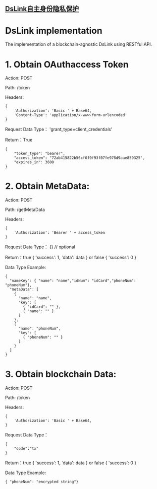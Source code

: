 ## [DsLink自主身份隐私保护](http://www.dslink.net/)
# DsLink implementation

The implementation of a blockchain-agnostic DsLink using RESTful API.

# 1. Obtain OAuthaccess Token

Action: POST 

Path: /token

Headers:

    {
        'Authorization': 'Basic ' + Base64,    
        'Content-Type': 'application/x-www-form-urlencoded'   
    }
    
Request Data Type：
     'grant_type=client_credentials' 
     
Return：True

    {
	    "token_type": "bearer",      
	    "access_token": "72ab415822b56cf0f9f93f07fe978d9aae859325",     
	    "expires_in": 3600          
    }
    
 # 2. Obtain MetaData:
 
Action: POST 

Path: /getMetaData

Headers:

    {
        'Authorization': 'Bearer ' + access_token    
    }
    
Request Data Type：
     {} // optional  
     
Return：true { 'success': 1, 'data': data }  or  false { 'success': 0 }

Data Type Example:

    {
      "nameKey": { "name": "name","idNum": "idCard","phoneNum": "phoneNum"}, 
      "metaData": [
        {
          "name": "name",
          "key": [
            { "idCard": "" },
            { "name": "" }
          ]
        },
        {
          "name": "phoneNum",
          "key": [ 
            { "phoneNum": "" }
          ]
        }
      ]
    }
    
# 3. Obtain blockchain Data:
 
Action: POST 

Path: /token

Headers:

    {
        'Authorization': 'Basic ' + Base64,    
    }
    
Request Data Type：

    {
        "code":"tx"         
    } 
    
Return：true { 'success': 1, 'data': data }  or  false { 'success': 0 }

Data Type Example:

    { "phoneNum": "encrypted string"}
    
